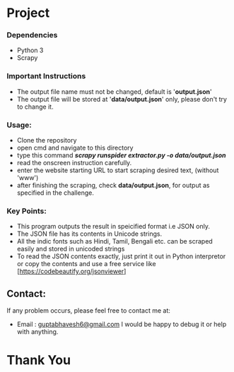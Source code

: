 # Project
### Dependencies
- Python 3
- Scrapy

### Important Instructions
- The output file name must not be changed, default is '**output.json**'
- The output file will be stored at '**data/output.json**' only, please don't try to change it.

### Usage:
- Clone the repository 
- open cmd and navigate to this directory
- type this command **_scrapy runspider extractor.py -o data/output.json_**
- read the onscreen instruction carefully.
- enter the website starting URL to start scraping desired text, (without 'www')
- after finishing the scraping, check **data/output.json**, for output as specified in the challenge.

### Key Points:
- This program outputs the result in speicified format i.e JSON only.
- The JSON file has its contents in Unicode strings.
- All the indic fonts such as Hindi, Tamil, Bengali etc. can be scraped easily and stored in unicoded strings
- To read the JSON contents exactly, just print it out in Python interpretor or copy the contents and use a free service like [https://codebeautify.org/jsonviewer]

## Contact:
If any problem occurs, please feel free to contact me at:
- Email : guptabhavesh6@gmail.com
I would be happy to debug it or help with anything.

# Thank You
